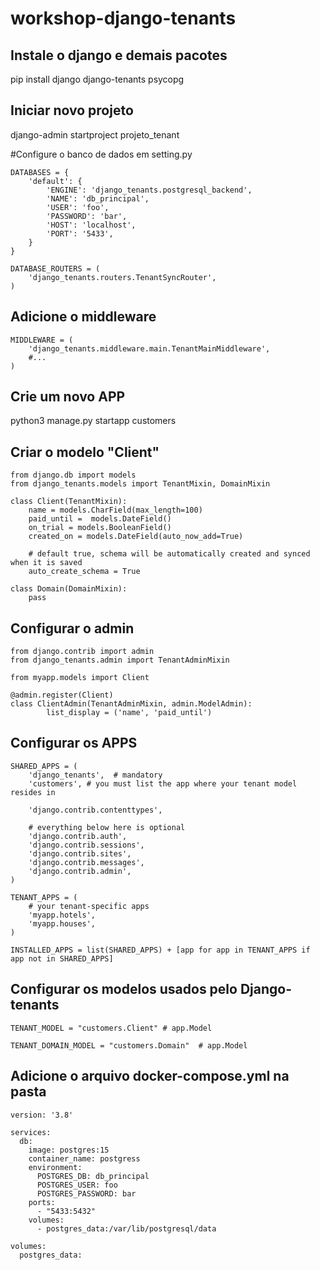 # workshop-django-tenants

## Instale o django e demais pacotes
pip install django django-tenants psycopg

## Iniciar novo projeto
django-admin startproject projeto_tenant

#Configure o banco de dados em setting.py
```
DATABASES = {
    'default': {
        'ENGINE': 'django_tenants.postgresql_backend',
        'NAME': 'db_principal',
        'USER': 'foo',
        'PASSWORD': 'bar',
        'HOST': 'localhost',
        'PORT': '5433',
    }
}

DATABASE_ROUTERS = (
    'django_tenants.routers.TenantSyncRouter',
)
```

## Adicione o middleware
```
MIDDLEWARE = (
    'django_tenants.middleware.main.TenantMainMiddleware',
    #...
)
```

## Crie um novo APP
python3 manage.py startapp customers

## Criar o modelo "Client"
```
from django.db import models
from django_tenants.models import TenantMixin, DomainMixin

class Client(TenantMixin):
    name = models.CharField(max_length=100)
    paid_until =  models.DateField()
    on_trial = models.BooleanField()
    created_on = models.DateField(auto_now_add=True)

    # default true, schema will be automatically created and synced when it is saved
    auto_create_schema = True

class Domain(DomainMixin):
    pass
```

## Configurar o admin
```
from django.contrib import admin
from django_tenants.admin import TenantAdminMixin

from myapp.models import Client

@admin.register(Client)
class ClientAdmin(TenantAdminMixin, admin.ModelAdmin):
        list_display = ('name', 'paid_until')
```

## Configurar os APPS
```
SHARED_APPS = (
    'django_tenants',  # mandatory
    'customers', # you must list the app where your tenant model resides in

    'django.contrib.contenttypes',

    # everything below here is optional
    'django.contrib.auth',
    'django.contrib.sessions',
    'django.contrib.sites',
    'django.contrib.messages',
    'django.contrib.admin',
)

TENANT_APPS = (
    # your tenant-specific apps
    'myapp.hotels',
    'myapp.houses',
)

INSTALLED_APPS = list(SHARED_APPS) + [app for app in TENANT_APPS if app not in SHARED_APPS]
```

## Configurar os modelos usados pelo Django-tenants
```
TENANT_MODEL = "customers.Client" # app.Model

TENANT_DOMAIN_MODEL = "customers.Domain"  # app.Model
```

## Adicione o arquivo docker-compose.yml na pasta
```
version: '3.8'

services:
  db:
    image: postgres:15
    container_name: postgress
    environment:
      POSTGRES_DB: db_principal
      POSTGRES_USER: foo
      POSTGRES_PASSWORD: bar
    ports:
      - "5433:5432"
    volumes:
      - postgres_data:/var/lib/postgresql/data

volumes:
  postgres_data:
```
